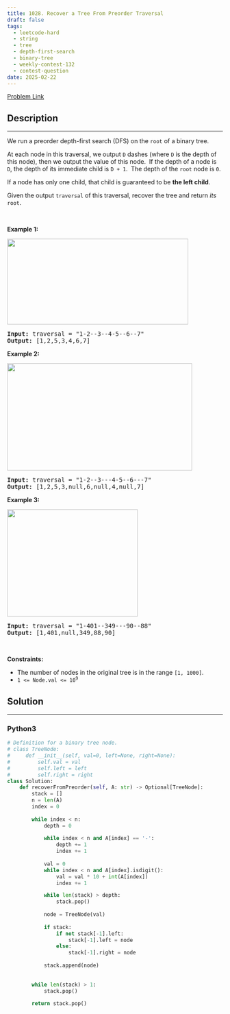 ```yaml
---
title: 1028. Recover a Tree From Preorder Traversal
draft: false
tags: 
  - leetcode-hard
  - string
  - tree
  - depth-first-search
  - binary-tree
  - weekly-contest-132
  - contest-question
date: 2025-02-22
---
```


[Problem Link](https://leetcode.com/problems/recover-a-tree-from-preorder-traversal/)

## Description

---
<p>We run a&nbsp;preorder&nbsp;depth-first search (DFS) on the <code>root</code> of a binary tree.</p>

<p>At each node in this traversal, we output <code>D</code> dashes (where <code>D</code> is the depth of this node), then we output the value of this node.&nbsp; If the depth of a node is <code>D</code>, the depth of its immediate child is <code>D + 1</code>.&nbsp; The depth of the <code>root</code> node is <code>0</code>.</p>

<p>If a node has only one child, that child is guaranteed to be <strong>the left child</strong>.</p>

<p>Given the output <code>traversal</code> of this traversal, recover the tree and return <em>its</em> <code>root</code>.</p>

<p>&nbsp;</p>
<p><strong class="example">Example 1:</strong></p>
<img alt="" src="https://assets.leetcode.com/uploads/2024/09/10/recover_tree_ex1.png" style="width: 423px; height: 200px;" />
<pre>
<strong>Input:</strong> traversal = &quot;1-2--3--4-5--6--7&quot;
<strong>Output:</strong> [1,2,5,3,4,6,7]
</pre>

<p><strong class="example">Example 2:</strong></p>
<img alt="" src="https://assets.leetcode.com/uploads/2024/09/10/recover_tree_ex2.png" style="width: 432px; height: 250px;" />
<pre>
<strong>Input:</strong> traversal = &quot;1-2--3---4-5--6---7&quot;
<strong>Output:</strong> [1,2,5,3,null,6,null,4,null,7]
</pre>

<p><strong class="example">Example 3:</strong></p>
<img alt="" src="https://assets.leetcode.com/uploads/2024/09/10/recover_tree_ex3.png" style="width: 305px; height: 250px;" />
<pre>
<strong>Input:</strong> traversal = &quot;1-401--349---90--88&quot;
<strong>Output:</strong> [1,401,null,349,88,90]
</pre>

<p>&nbsp;</p>
<p><strong>Constraints:</strong></p>

<ul>
	<li>The number of nodes in the original tree is in the range <code>[1, 1000]</code>.</li>
	<li><code>1 &lt;= Node.val &lt;= 10<sup>9</sup></code></li>
</ul>


## Solution

---
### Python3
``` py title='recover-a-tree-from-preorder-traversal'
# Definition for a binary tree node.
# class TreeNode:
#     def __init__(self, val=0, left=None, right=None):
#         self.val = val
#         self.left = left
#         self.right = right
class Solution:
    def recoverFromPreorder(self, A: str) -> Optional[TreeNode]:
        stack = []
        n = len(A)
        index = 0
        
        while index < n:
            depth = 0
            
            while index < n and A[index] == '-':
                depth += 1
                index += 1
            
            val = 0
            while index < n and A[index].isdigit():
                val = val * 10 + int(A[index])
                index += 1

            while len(stack) > depth:
                stack.pop()
            
            node = TreeNode(val)
            
            if stack:
                if not stack[-1].left:
                    stack[-1].left = node
                else:
                    stack[-1].right = node
            
            stack.append(node)
        
        
        while len(stack) > 1:
            stack.pop()
        
        return stack.pop()
```

